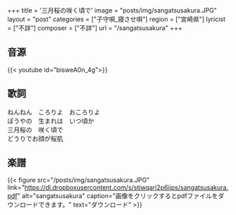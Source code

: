 +++
title = '三月桜の咲く頃で'
image = "posts/img/sangatsusakura.JPG"
layout = "post"
categories = ["子守唄_寝させ唄"]
region = ["宮崎県"]
lyricist = ["不詳"]
composer = ["不詳"]
url = "/sangatsusakura"
+++

## 音源
{{< youtube id="bisweA0n_4g">}}

## 歌詞
ねんねん　ころりよ　おころりよ  
ぼうやの　生まれは　いつ頃か  
三月桜の　咲く頃で  
どうりでお顔が桜肌  

## 楽譜
{{< figure src="/posts/img/sangatsusakura.JPG" link="https://dl.dropboxusercontent.com/s/stiwqarj2p6ijps/sangatsusakura.pdf" alt="sangatsusakura" caption="画像をクリックするとpdfファイルをダウンロードできます。" text="ダウンロード" >}}